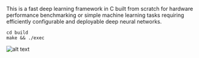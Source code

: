This is a fast deep learning framework in C built from scratch for hardware performance benchmarking or simple machine learning tasks requiring efficiently configurable and deployable deep neural networks.

```
cd build
make && ./exec
```

![alt text]()